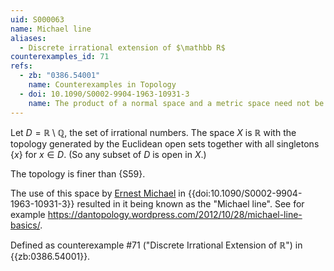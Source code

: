 ```yaml
---
uid: S000063
name: Michael line
aliases:
  - Discrete irrational extension of $\mathbb R$
counterexamples_id: 71
refs:
  - zb: "0386.54001" 
    name: Counterexamples in Topology
  - doi: 10.1090/S0002-9904-1963-10931-3
    name: The product of a normal space and a metric space need not be normal (E. Michael)
---
```


Let $D=\mathbb R\setminus\mathbb Q$, the set of irrational numbers.
The space $X$ is $\mathbb R$ with the topology generated by the Euclidean open sets
together with all singletons $\{x\}$ for $x\in D$.
(So any subset of $D$ is open in $X$.)

The topology is finer than {S59}.

The use of this space by [Ernest Michael](https://en.wikipedia.org/wiki/Ernest_Michael) in {{doi:10.1090/S0002-9904-1963-10931-3}} resulted in it being known as the "Michael line".
See for example <https://dantopology.wordpress.com/2012/10/28/michael-line-basics/>.

Defined as counterexample #71 ("Discrete Irrational Extension of $\mathbb{R}$")
in {{zb:0386.54001}}.
